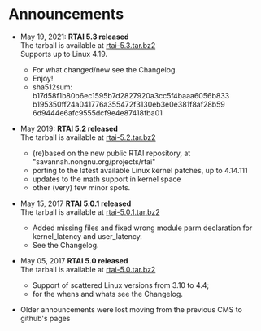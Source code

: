 ---
---

# Announcements


- May 19, 2021: **RTAI 5.3 released**
  <br>The tarball is available at [rtai-5.3.tar.bz2](https://github.com/mmorandi/RTAI/raw/main/userfiles/downloads/RTAI/rtai-5.3.tar.bz2)
  <br>Supports up to Linux 4.19.
    * For what changed/new see the Changelog.
    * Enjoy!
    * sha512sum:
b17d58f1b80b6ec1595b7d2827920a3cc5f4baaa6056b833
b195350ff24a041776a355472f3130eb3e0e381f8af28b59
6d9444e6afc9555dcf9e4e87418fba01 

- May 2019: **RTAI 5.2 released**
  <br>The tarball is available at [rtai-5.2.tar.bz2](https://github.com/mmorandi/RTAI/raw/main/userfiles/downloads/RTAI/rtai-5.2.tar.bz2)
    * (re)based on the new public RTAI repository, at "savannah.nongnu.org/projects/rtai"
    * porting to the latest available Linux kernel patches, up to 4.14.111
    * updates to the math support in kernel space
    * other (very) few minor spots.

- May 15, 2017 **RTAI 5.0.1 released**
  <br>The tarball is available at [rtai-5.0.1.tar.bz2](https://github.com/mmorandi/RTAI/raw/main/userfiles/downloads/RTAICONTRIB/rtai-5.0.1.tar.bz2)
    * Added missing files and fixed wrong module parm declaration for kernel_latency and user_latency. 
    * See the Changelog.

- May 05, 2017 **RTAI 5.0 released**
  <br>The tarball is available at [rtai-5.0.tar.bz2](https://github.com/mmorandi/RTAI/raw/main/userfiles/downloads/RTAI/rtai-5.0.tar.bz2)
    * Support of scattered Linux versions from 3.10 to 4.4; 
    * for the whens and whats see the Changelog.

- Older announcements were lost moving from the previous CMS to github's pages
